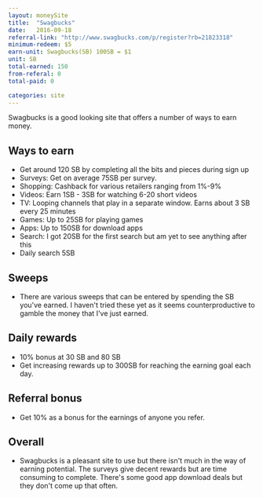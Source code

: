 ```yaml
---
layout: moneySite
title:  "Swagbucks"
date:   2016-09-18
referral-link: "http://www.swagbucks.com/p/register?rb=21823318"
minimum-redeem: $5
earn-unit: Swagbucks(SB) 100SB = $1
unit: SB
total-earned: 150
from-referal: 0
total-paid: 0

categories: site
---
```


Swagbucks is a good looking site that offers a number of ways to earn money.


Ways to earn
---

* Get around 120 SB by completing all the bits and pieces during sign up
* Surveys: Get on average 75SB per survey.
* Shopping: Cashback for various retailers ranging from 1%-9%
* Videos: Earn 1SB - 3SB for watching 6-20 short videos
* TV: Looping channels that play in a separate window. Earns about 3 SB every 25 minutes
* Games: Up to 25SB for playing games
* Apps: Up to 150SB for download apps
* Search: I got 20SB for the first search but am yet to see anything after this
* Daily search 5SB



Sweeps
----

* There are various sweeps that can be entered by spending the SB you've earned. I haven't tried these yet as it seems counterproductive to gamble the money that I've just earned.

Daily rewards
----

* 10% bonus at 30 SB and 80 SB
* Get increasing rewards up to 300SB for reaching the earning goal each day.

Referral bonus
--------

* Get 10% as a bonus for the earnings of anyone you refer.


Overall
-------

* Swagbucks is a pleasant site to use but there isn't much in the way of earning potential. The surveys give decent rewards but are time consuming to complete. There's some good app download deals but they don't come up that often. 




